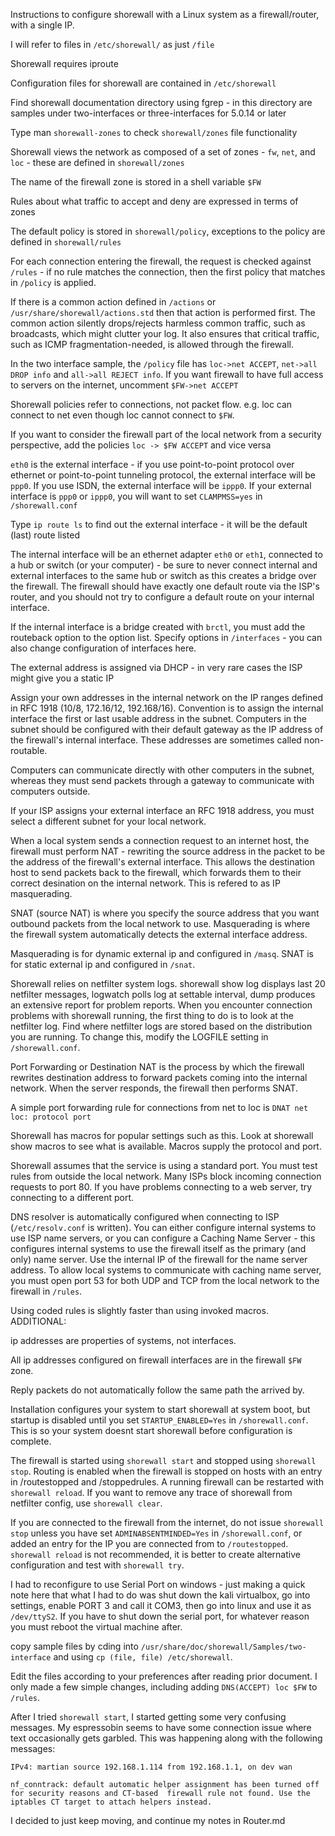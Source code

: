 Instructions to configure shorewall with a Linux system as a firewall/router, with a single IP.

I will refer to files in `/etc/shorewall/` as just `/file`

Shorewall requires iproute

Configuration files for shorewall are contained in `/etc/shorewall`

Find shorewall documentation directory using fgrep - in this directory are samples under two-interfaces or three-interfaces for 5.0.14 or later

Type man `shorewall-zones` to check `shorewall/zones` file functionality

Shorewall views the network as composed of a set of zones - `fw`, `net`, and `loc` - these are defined in `shorewall/zones`

The name of the firewall zone is stored in a shell variable `$FW`

Rules about what traffic to accept and deny are expressed in terms of zones

The default policy is stored in `shorewall/policy`, exceptions to the policy are defined in `shorewall/rules`

For each connection entering the firewall, the request is checked against `/rules` - if no rule matches the connection, then the first policy that matches in `/policy` is applied. 

If there is a common action defined in `/actions` or `/usr/share/shorewall/actions.std` then that action is performed first. The common action silently drops/rejects harmless common traffic, such as broadcasts, which might clutter your log. It also ensures that critical traffic, such as ICMP fragmentation-needed, is allowed through the firewall.

In the two interface sample, the `/policy` file has `loc->net ACCEPT`, `net->all DROP info` and `all->all REJECT info`. If you want firewall to have full access to servers on the internet, uncomment `$FW->net ACCEPT`

Shorewall policies refer to connections, not packet flow. e.g. loc can connect to net even though loc cannot connect to `$FW`.

If you want to consider the firewall part of the local network from a security perspective, add the policies `loc -> $FW ACCEPT` and vice versa

`eth0` is the external interface - if you use point-to-point protocol over ethernet or point-to-point tunneling protocol, the external interface will be `ppp0`. If you use ISDN, the external interface will be `ippp0`. If your external interface is `ppp0` or `ippp0`, you will want to set `CLAMPMSS=yes` in `/shorewall.conf`

Type `ip route ls` to find out the external interface - it will be the default (last) route listed

The internal interface will be an ethernet adapter `eth0` or `eth1`, connected to a hub or switch (or your computer) - be sure to never connect internal and external interfaces to the same hub or switch as this creates a bridge over the firewall. The firewall should have exactly one default route via the ISP's router, and you should not try to configure a default route on your internal interface. 

If the internal interface is a bridge created with `brctl`, you must add the routeback option to the option list. Specify options in `/interfaces` - you can also change configuration of interfaces here. 

The external address is assigned via DHCP - in very rare cases the ISP might give you a static IP

Assign your own addresses in the internal network on the IP ranges defined in RFC 1918 (10/8, 172.16/12, 192.168/16). Convention is to assign the internal interface the first or last usable address in the subnet. Computers in the subnet should be configured with their default gateway as the IP address of the firewall's internal interface. These addresses are sometimes called non-routable. 

Computers can communicate directly with other computers in the subnet, whereas they must send packets through a gateway to communicate with computers outside. 

If your ISP assigns your external interface an RFC 1918 address, you must select a different subnet for your local network. 

When a local system sends a connection request to an internet host, the firewall must perform NAT - rewriting the source address in the packet to be the address of the firewall's external interface. This allows the destination host to send packets back to the firewall, which forwards them to their correct desination on the internal network. This is refered to as IP masquerading. 

SNAT (source NAT) is where you specify the source address that you want outbound packets from the local network to use. Masquerading is where the firewall system automatically detects the external interface address.

Masquerading is for dynamic external ip and configured in `/masq`. SNAT is for static external ip and configured in `/snat`.

Shorewall relies on netfilter system logs. shorewall show log displays last 20 netfilter messages, logwatch polls log at settable interval, dump produces an extensive report for problem reports. When you encounter connection problems with shorewall running, the first thing to do is to look at the netfilter log. Find where netfilter logs are stored based on the distribution you are running. To change this, modify the LOGFILE setting in `/shorewall.conf`.

Port Forwarding or Destination NAT is the process by which the firewall rewrites destination address to forward packets coming into the internal network. When the server responds, the firewall then performs SNAT. 

A simple port forwarding rule for connections from net to loc is `DNAT net loc: protocol port`

Shorewall has macros for popular settings such as this. Look at shorewall show macros to see what is available. Macros supply the protocol and port. 

Shorewall assumes that the service is using a standard port. You must test rules from outside the local network. Many ISPs block incoming connection requests to port 80. If you have problems connecting to a web server, try connecting to a different port. 

DNS resolver is automatically configured when connecting to ISP (`/etc/resolv.conf` is written). You can either configure internal systems to use ISP name servers, or you can configure a Caching Name Server - this configures internal systems to use the firewall itself as the primary (and only) name server. Use the internal IP of the firewall for the name server address. To allow local systems to communicate with caching name server, you must open port 53 for both UDP and TCP from the local network to the firewall in `/rules`.

Using coded rules is slightly faster than using invoked macros. 
ADDITIONAL:

ip addresses are properties of systems, not interfaces. 

All ip addresses configured on firewall interfaces are in the firewall `$FW` zone. 

Reply packets do not automatically follow the same path the arrived by. 

Installation configures your system to start shorewall at system boot, but startup is disabled until you set `STARTUP_ENABLED=Yes` in `/shorewall.conf`. This is so your system doesnt start shorewall before configuration is complete. 

The firewall is started using `shorewall start` and stopped using `shorewall stop`. Routing is enabled when the firewall is stopped on hosts with an entry in /routestopped and /stoppedrules. A running firewall can be restarted with `shorewall reload`.  If you want to remove any trace of shorewall from netfilter config, use `shorewall clear`. 

If you are connected to the firewall from the internet, do not issue `shorewall stop` unless you have set `ADMINABSENTMINDED=Yes` in `/shorewall.conf`, or added an entry for the IP you are connected from to `/routestopped`. `shorewall reload` is not recommended, it is better to create alternative configuration and test with `shorewall try`.

I had to reconfigure to use Serial Port on windows - just making a quick note here that what I had to do was shut down the kali virtualbox, go into settings, enable PORT 3 and call it COM3, then go into linux and use it as `/dev/ttyS2`. If you have to shut down the serial port, for whatever reason you must reboot the virtual machine after.

copy sample files by cding into `/usr/share/doc/shorewall/Samples/two-interface` and using `cp (file, file) /etc/shorewall`.

Edit the files according to your preferences after reading prior document. I only made a few simple changes, including adding `DNS(ACCEPT) loc $FW` to `/rules`. 

After I tried `shorewall start`, I started getting some very confusing messages. My espressobin seems to have some connection issue where text occasionally gets garbled. This was happening along with the following messages:

`IPv4: martian source 192.168.1.114 from 192.168.1.1, on dev wan`

`nf_conntrack: default automatic helper assignment has been turned off for security reasons and CT-based  firewall rule not found. Use the iptables CT target to attach helpers instead.`

I decided to just keep moving, and continue my notes in Router.md
